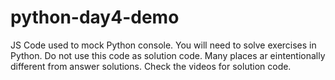 # python-day4-demo

JS Code used to mock Python console. You will need to solve exercises in Python. Do not use this code as solution code. Many places ar eintentionally different from answer solutions. Check the videos for solution code.
